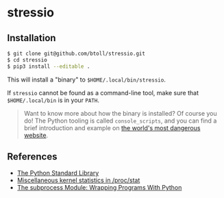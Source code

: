 # stressio

## Installation

```bash
$ git clone git@github.com/btoll/stressio.git
$ cd stressio
$ pip3 install --editable .
```

This will install a "binary" to `$HOME/.local/bin/stressio`.

If `stressio` cannot be found as a command-line tool, make sure that `$HOME/.local/bin` is in your `PATH`.

> Want to know more about how the binary is installed?  Of course you do!  The Python tooling is called `console_scripts`, and you can find a brief introduction and example on [the world's most dangerous website].

## References

- [The Python Standard Library](https://docs.python.org/3/library/)
- [Miscellaneous kernel statistics in /proc/stat](https://docs.kernel.org/filesystems/proc.html#miscellaneous-kernel-statistics-in-proc-stat)
- [The subprocess Module: Wrapping Programs With Python](https://realpython.com/python-subprocess/)

[the world's most dangerous website]: https://benjamintoll.com/2021/04/04/on-python-entry_points/#console_scripts

